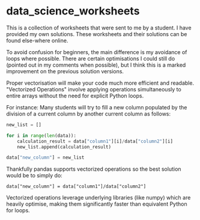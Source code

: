 # data_science_worksheets
This is a collection of worksheets that were sent to me by a student. I have provided my own solutions. 
These worksheets and their solutions can be found else-where online. 

To avoid confusion for beginners, the main difference is my avoidance of loops where possible. 
There are certain optimisations I could still do (pointed out in my comments when possible), but I think this is a marked improvement on the previous solution versions. 

Proper vectorisation will make your code much more efficient and readable. 
"Vectorized Operations" involve applying operations simultaneously to entire arrays without the need for explicit Python loops.

For instance: 
Many students will try to fill a new column populated by the division of a current column by another current column as follows:
```python
new_list = []

for i in range(len(data)):
    calculation_result = data["column1"][i]/data["column2"][i]
    new_list.append(calculation_result)

data["new_column"] = new_list
```
Thankfully pandas supports vectorized operations so the best solution would be to simply do:

`data["new_column"] = data["column1"]/data["column2"]`

Vectorized operations leverage underlying libraries (like numpy) which are heavily optimise, making them significantly faster than equivalent Python for loops.
